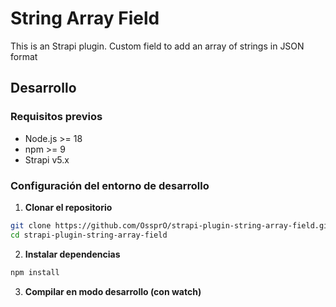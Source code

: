 # String Array Field

This is an Strapi plugin. Custom field to add an array of strings in JSON format

## Desarrollo

### Requisitos previos
- Node.js >= 18
- npm >= 9
- Strapi v5.x

### Configuración del entorno de desarrollo

1. **Clonar el repositorio**
```bash
git clone https://github.com/OssprO/strapi-plugin-string-array-field.git
cd strapi-plugin-string-array-field
```

2. **Instalar dependencias**
```bash
npm install
```

3. **Compilar en modo desarrollo (con watch)**